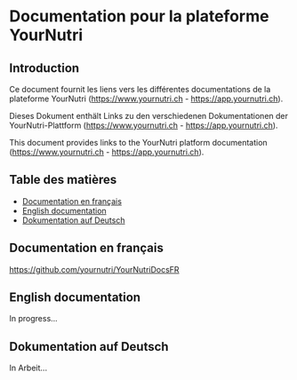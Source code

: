# Documentation pour la plateforme YourNutri

## Introduction

Ce document fournit les liens vers les différentes documentations de la plateforme YourNutri (https://www.yournutri.ch - https://app.yournutri.ch).

Dieses Dokument enthält Links zu den verschiedenen Dokumentationen der YourNutri-Plattform (https://www.yournutri.ch - https://app.yournutri.ch).

This document provides links to the YourNutri platform documentation (https://www.yournutri.ch - https://app.yournutri.ch).

## Table des matières

- [Documentation en français](#docfr)
- [English documentation](#docen)
- [Dokumentation auf Deutsch](#docde)

## Documentation en français

https://github.com/yournutri/YourNutriDocsFR

## English documentation

In progress...

## Dokumentation auf Deutsch

In Arbeit...
